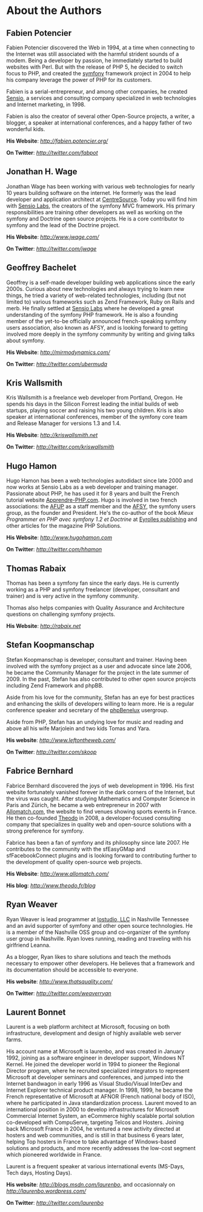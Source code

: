 About the Authors
=================

Fabien Potencier
----------------

Fabien Potencier discovered the Web in 1994, at a time when connecting to the
Internet was still associated with the harmful strident sounds of a modem.
Being a developer by passion, he immediately started to build websites with
Perl. But with the release of PHP 5, he decided to switch focus to PHP, and
created the [symfony](http://www.symfony-project.org/) framework project in
2004 to help his company leverage the power of PHP for its customers.

Fabien is a serial-entrepreneur, and among other companies, he created
[Sensio](http://www.sensio.com/), a services and consulting company
specialized in web technologies and Internet marketing, in 1998.

Fabien is also the creator of several other Open-Source projects, a writer, a
blogger, a speaker at international conferences, and a happy father of two
wonderful kids.

**His Website**: *http://fabien.potencier.org/*

**On Twitter**: *http://twitter.com/fabpot*

Jonathan H. Wage
----------------

Jonathan Wage has been working with various web technologies for nearly 10
years building software on the internet. He formerly was the lead developer
and application architect at [CentreSource](http://www.centresource.com).
Today you will find him with [Sensio Labs](http://www.sensiolabs.com), the
creators of the symfony MVC framework. His primary responsibilities are
training other developers as well as working on the symfony and Doctrine open
source projects. He is a core contributor to symfony and the lead of the
Doctrine project.

**His Website**: *http://www.jwage.com/*

**On Twitter**: *http://twitter.com/jwage*

Geoffrey Bachelet
-----------------

Geoffrey is a self-made developer building web applications since the early
2000s. Curious about new technologies and always trying to learn new things,
he tried a variety of web-related technologies, including (but not limited to)
various frameworks such as Zend Framework, Ruby on Rails and merb. He finally
settled at [Sensio Labs](http://www.sensiolabs.com/) where he developed a
great understanding of the symfony PHP framework. He is also a founding member
of the yet-to-be officially announced french-speaking symfony users
association, also known as AFSY, and is looking forward to getting involved more
deeply in the symfony community by writing and giving talks about symfony.

**His Website**: *http://mirmodynamics.com/*

**On Twitter**: *http://twitter.com/ubermuda*

Kris Wallsmith
--------------

Kris Wallsmith is a freelance web developer from Portland, Oregon. He spends
his days in the Silicon Forrest leading the initial builds of web startups,
playing soccer and raising his two young children. Kris is also speaker at
international conferences, member of the symfony core team and Release Manager
for versions 1.3 and 1.4.

**His Website**: *http://kriswallsmith.net*

**On Twitter**: *http://twitter.com/kriswallsmith*

Hugo Hamon
----------

Hugo Hamon has been a web technologies autodidact since late 2000 and now
works at Sensio Labs as a web developer and training manager. Passionate about 
PHP, he has used it for 8 years and built the French tutorial website 
[Apprendre-PHP.com](http://www.apprendre-php.com). Hugo is involved in two 
french associations: the [AFUP](http://www.afup.org) as a staff member and the 
[AFSY](http://www.afsy.fr), the symfony users group, as the founder and 
President. He's the co-author of the book _Mieux Programmer en PHP avec symfony 1.2 et Doctrine_
at [Eyrolles publishing](http://www.editions-eyrolles.com/Livre/9782212124941/symfony) and other articles for the magazine PHP Solutions.

**His Website**: *http://www.hugohamon.com*

**On Twitter**: *http://twitter.com/hhamon*

Thomas Rabaix
-------------

Thomas has been a symfony fan since the early days. He is currently working as a PHP and symfony 
freelancer (developer, consultant and trainer) and is very active in the symfony community.

Thomas also helps companies with Quality Assurance and Architecture questions on
challenging symfony projects.

**His Website**: *http://rabaix.net*

Stefan Koopmanschap
-------------------

Stefan Koopmanschap is developer, consultant and trainer. Having been involved
with the symfony project as a user and advocate since late 2006, he became the
Community Manager for the project in the late summer of 2009. In the past,
Stefan has also contributed to other open source projects including Zend
Framework and phpBB.

Aside from his love for the community, Stefan has an eye for best practices
and enhancing the skills of developers willing to learn more. He is a regular
conference speaker and secretary of the
[phpBenelux](http://www.phpbenelux.eu/) usergroup.

Aside from PHP, Stefan has an undying love for music and reading and above all
his wife Marjolein and two kids Tomas and Yara.

**His website**: *http://www.leftontheweb.com/*

**On Twitter**: *http://twitter.com/skoop*

Fabrice Bernhard
----------------

Fabrice Bernhard discovered the joys of web development in 1996. His first
website fortunately vanished forever in the dark corners of the Internet,
but the virus was caught. After studying Mathematics and Computer
Science in Paris and Zürich, he became a web entrepreneur in 2007 with
[Allomatch.com](http://www.allomatch.com), the website to find venues showing
sports events in France. He then co-founded [Theodo](http://www.theodo.fr)
in 2008, a developer-focused consulting company that specializes in quality web
and open-source solutions with a strong preference for symfony.

Fabrice has been a fan of symfony and its philosophy since late 2007. He contributes
to the community with the sfEasyGMap and sfFacebookConnect plugins and is
looking forward to contributing further to the development of quality open-source
web projects.

**His Website**: *http://www.allomatch.com/*

**His blog**: *http://www.theodo.fr/blog*

Ryan Weaver
-----------

Ryan Weaver is lead programmer at [Iostudio, LLC](http://www.iostudio.com/)
in Nashville Tennessee and an avid supporter of symfony and other open source
technologies. He is a member of the Nashville OSS group and co-organizer of
the symfony user group in Nashville. Ryan loves running, reading and traveling
with his girlfriend Leanna.

As a blogger, Ryan likes to share solutions and teach the methods necessary
to empower other developers. He believes that a framework and its documentation
should be accessible to everyone.

**His website**: *http://www.thatsquality.com/*

**On Twitter**: *http://twitter.com/weaverryan*

Laurent Bonnet
--------------

Laurent is a web platform architect at Microsoft, focusing on both
infrastructure, development and design of highly available web server farms.

His account name at Microsoft is laurenbo, and was created in January 1992,
joining as a software engineer in developer support, Windows NT Kernel. He
joined the developer world in 1994 to pioneer the Regional Director program,
where he recruited specialized integrators to represent Microsoft at developer
seminars and conferences, and jumped into the Internet bandwagon in early 1996
as Visual Studio/Visual InterDev and Internet Explorer technical product
manager. In 1998, 1999, he became the French representative of Microsoft at
AFNOR (French national body of ISO), where he participated in Java
standardization process. Laurent moved to an international position in 2000 to
develop infrastructures for Microsoft Commercial Internet System, an eCommerce
highly scalable portal solution co-developed with CompuServe, targeting Telcos
and Hosters. Joining back Microsoft France in 2004, he ventured a new activity
directed at hosters and web communities, and is still in that business 6 years
later, helping Top hosters in France to take advantage of Windows-based
solutions and products, and more recently addresses the low-cost segment which
pioneered worldwide in France.

Laurent is a frequent speaker at various international events (MS-Days, Tech
days, Hosting Days).

**His website**: *http://blogs.msdn.com/laurenbo*, and occasionnaly on *http://laurenbo.wordpress.com/*

**On Twitter**: *http://twitter.com/laurenbo*
